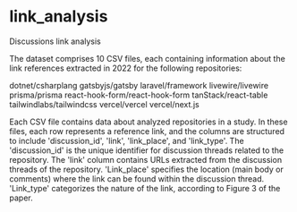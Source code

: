 # link_analysis
Discussions link analysis

The dataset comprises 10 CSV files, each containing information about the link references extracted in 2022 for the following repositories:

dotnet/csharplang
gatsbyjs/gatsby
laravel/framework
livewire/livewire
prisma/prisma
react-hook-form/react-hook-form
tanStack/react-table
tailwindlabs/tailwindcss
vercel/vercel
vercel/next.js

Each CSV file contains data about analyzed repositories in a study. In these files, each row represents a reference link, and the columns are structured to include 'discussion_id', 'link', 'link_place', and 'link_type'. The 'discussion_id' is the unique identifier for discussion threads related to the repository. The 'link' column contains URLs extracted from the discussion threads of the repository. 'Link_place' specifies the location (main body or comments) where the link can be found within the discussion thread. 'Link_type' categorizes the nature of the link, according to Figure 3 of the paper.
